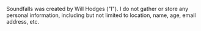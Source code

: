 Soundfalls was created by Will Hodges ("I"). I do not gather or store any personal information, including but not limited to location, name, age, email address, etc.
